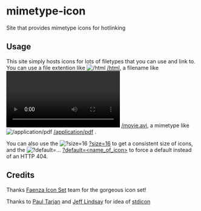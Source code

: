 mimetype-icon
=============

Site that provides mimetype icons for hotlinking


## Usage

This site simply hosts icons for lots of filetypes that you can use and link to.
You can use a file extention like ![/html][/html] [/html][/html], a filename like ![/movie.avi][/movie.avi] [/movie.avi][/movie.avi], a mimetype 
like ![/application/pdf][/application/pdf] [/application/pdf][/application/pdf] .

You can also use the ![?size=16][?size=16] [?size=16][?size=16] to get a consistent size of icons, and the  ![?default=...][?default=...] [?default=<name_of_icon>][?default=...] to force a default instead of an HTTP 404.

## Credits

Thanks [Faenza Icon Set](https://code.google.com/p/faenza-icon-theme/) team for the gorgeous icon set!

Thanks to [Paul Tarjan](http://paulisageek.com/) and [Jeff Lindsay](http://progrium.com/) for idea of [stdicon](http://www.stdicon.com/)


[/movie.avi]: http://www.stdicon.com/movie.avi?size=16
[/html]: http://www.stdicon.com/html?size=16
[/application/pdf]: http://www.stdicon.com/application/pdf?size=16
[?size=16]: http://www.stdicon.com/html?size=16
[?default=...]: http://www.stdicon.com/404.icon?size=16&default=html
